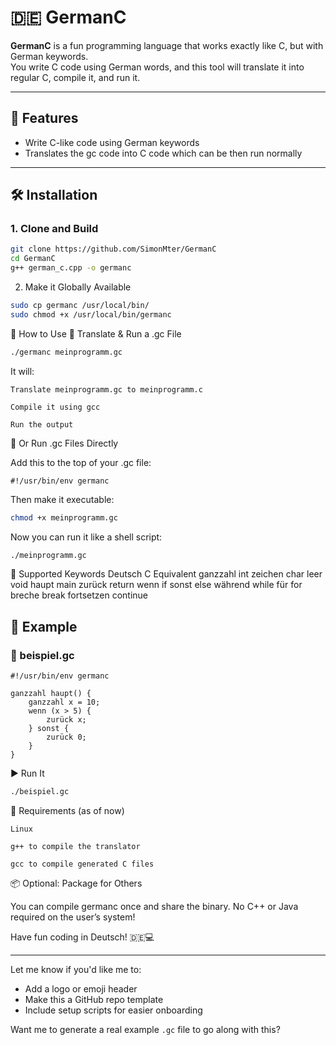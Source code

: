 # 🇩🇪 GermanC

**GermanC** is a fun programming language that works exactly like C, but with German keywords.  
You write C code using German words, and this tool will translate it into regular C, compile it, and run it.

---

## 🚀 Features

- Write C-like code using German keywords
- Translates the gc code into C code which can be then run normally

---

## 🛠 Installation

### 1. Clone and Build

```bash
git clone https://github.com/SimonMter/GermanC
cd GermanC
g++ german_c.cpp -o germanc
```
2. Make it Globally Available
```bash
sudo cp germanc /usr/local/bin/
sudo chmod +x /usr/local/bin/germanc
```

📜 How to Use
🧪 Translate & Run a .gc File
```bash
./germanc meinprogramm.gc
```

It will:

    Translate meinprogramm.gc to meinprogramm.c

    Compile it using gcc

    Run the output

🔁 Or Run .gc Files Directly

Add this to the top of your .gc file:
```gc
#!/usr/bin/env germanc
```
Then make it executable:
```bash
chmod +x meinprogramm.gc
```
Now you can run it like a shell script:
```bash
./meinprogramm.gc
```
🧠 Supported Keywords
Deutsch	C Equivalent
ganzzahl	int
zeichen	char
leer	void
haupt	main
zurück	return
wenn	if
sonst	else
während	while
für	for
breche	break
fortsetzen	continue
## 🧪 Example
### 📝 beispiel.gc
```gc
#!/usr/bin/env germanc

ganzzahl haupt() {
    ganzzahl x = 10;
    wenn (x > 5) {
        zurück x;
    } sonst {
        zurück 0;
    }
}
```

▶️ Run It
```bash
./beispiel.gc
```
🔧 Requirements (as of now)

    Linux

    g++ to compile the translator

    gcc to compile generated C files

📦 Optional: Package for Others

You can compile germanc once and share the binary. No C++ or Java required on the user’s system!

Have fun coding in Deutsch! 🇩🇪💻


---

Let me know if you'd like me to:
- Add a logo or emoji header
- Make this a GitHub repo template
- Include setup scripts for easier onboarding

Want me to generate a real example `.gc` file to go along with this?
